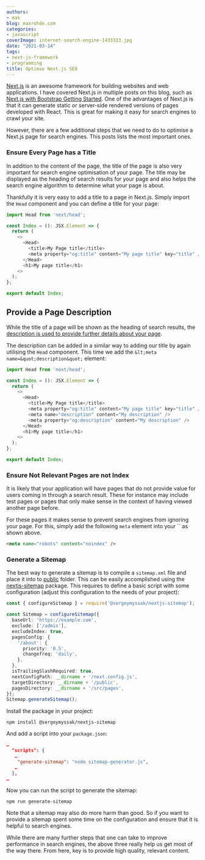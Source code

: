 ```yaml
---
authors:
- max
blog: maxrohde.com
categories:
- javascript
coverImage: internet-search-engine-1433323.jpg
date: "2021-03-14"
tags:
- next-js-framework
- programming
title: Optimse Next.js SEO
---
```


[Next.js](https://nextjs.org/) is an awesome framework for building websites and web applications. I have covered Next.js in multiple posts on this blog, such as [Next.js with Bootstrap Getting Started](https://maxrohde.com/2020/03/06/next-js-with-bootstrap-getting-started/). One of the advantages of Next.js is that it can generate static or server-side rendered versions of pages developed with React. This is great for making it easy for search engines to crawl your site.

However, there are a few additional steps that we need to do to optimise a Next.js page for search engines. This posts lists the most important ones.

### Ensure Every Page has a Title

In addition to the content of the page, the title of the page is also very important for search engine optimisation of your page. The title may be displayed as the heading of search results for your page and also helps the search engine algorithm to determine what your page is about.

Thankfully it is very easy to add a title to a page in Next.js. Simply import the `Head` component and you can define a title for your page:

```typescript
import Head from 'next/head';

const Index = (): JSX.Element => {
  return (
    <>
      <Head>
        <title>My Page title</title>
        <meta property="og:title" content="My page title" key="title" />
      </Head>
      <h1>My page title</h1>
    <>
  );
};

export default Index;
```

## Provide a Page Description

While the title of a page will be shown as the heading of search results, the [description is used to provide further details about your page](https://developer.mozilla.org/en-US/docs/Learn/HTML/Introduction_to_HTML/The_head_metadata_in_HTML#active_learning_the_descriptions_use_in_search_engines).

The description can be added in a similar way to adding our title by again utilising the `Head` component. This time we add the `&lt;meta name=&quot;description&quot;` element:

```typescript
import Head from 'next/head';

const Index = (): JSX.Element => {
  return (
    <>
      <Head>
        <title>My Page title</title>
        <meta property="og:title" content="My page title" key="title" />
        <meta name="description" content="My description" />
        <meta property="og:description" content="My description" />
      </Head>
      <h1>My page title</h1>
    <>
  );
};

export default Index;
```

### Ensure Not Relevant Pages are not Index

It is likely that your application will have pages that do not provide value for users coming in through a search result. These for instance may include test pages or pages that only make sense in the context of having viewed another page before.

For these pages it makes sense to prevent search engines from ignoring your page. For this, simply add the following `meta` element into your \`\` as shown above.

```html
<meta name="robots" content="noindex" />
```

### Generate a Sitemap

The best way to generate a sitemap is to compile a `sitemap.xml` file and place it into to [public](https://nextjs.org/docs/basic-features/static-file-serving) folder. This can be easily accomplished using the [nextjs-sitemap](https://github.com/SergeyMyssak/nextjs-sitemap) package. This requires to define a basic script with some configuration (adjust this configuration to the needs of your project):

```typescript
const { configureSitemap } = require('@sergeymyssak/nextjs-sitemap');

const Sitemap = configureSitemap({
  baseUrl: 'https://example.com',
  exclude: ['/admin'],
  excludeIndex: true,
  pagesConfig: {
    '/about': {
      priority: '0.5',
      changefreq: 'daily',
    },
  },
  isTrailingSlashRequired: true,
  nextConfigPath: __dirname + '/next.config.js',
  targetDirectory: __dirname + '/public',
  pagesDirectory: __dirname + '/src/pages',
});
Sitemap.generateSitemap();
```

Install the package in your project:

```
npm install @sergeymyssak/nextjs-sitemap
```

And add a script into your `package.json`:

```json
…
  "scripts": {
   …
    "generate-sitemap": "node sitemap-generator.js",
   …
  },
…
```

Now you can run the script to generate the sitemap:

```
npm run generate-sitemap
```

Note that a sitemap may also do more harm than good. So if you want to provide a sitemap spent some time on the configuration and ensure that it is helpful to search engines.

While there are many further steps that one can take to improve performance in search engines, the above three really help us get most of the way there. From here, key is to provide high quality, relevant content.
